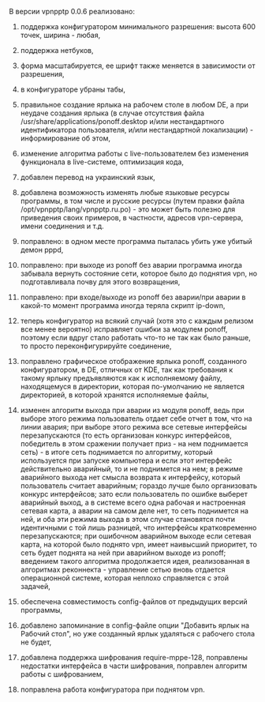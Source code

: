 В версии vpnpptp 0.0.6 реализовано:

1) поддержка конфигуратором минимального разрешения: высота 600 точек, ширина - любая,

2) поддержка нетбуков,

3) форма масштабируется, ее шрифт также меняется в зависимости от разрешения,

4) в конфигураторе убраны табы,

5) правильное создание ярлыка на рабочем столе в любом DE, а при неудаче создания ярлыка (в случае отсутствия файла /usr/share/applications/ponoff.desktop и/или нестандартного идентификатора пользователя, и/или нестандартной локализации) - информирование об этом,

6) изменение алгоритма работы с live-пользователем без изменения функционала в live-системе, оптимизация кода,

7) добавлен перевод на украинский язык,

8) добавлена возможность изменять любые языковые ресурсы программы, в том числе и русские ресурсы (путем правки файла /opt/vpnpptp/lang/vpnpptp.ru.po) - это может быть полезно для приведения своих примеров, в частности, адресов vpn-сервера, имени соединения и т.д.

9) поправлено: в одном месте программа пыталась убить уже убитый демон pppd,

10) поправлено: при выходе из ponoff без аварии программа иногда забывала вернуть состояние сети, которое было до поднятия vpn,
но подготавливала почву для этого возвращения,

11) поправлено: при входе/выходе из ponoff без аварии/при аварии в какой-то момент программа иногда теряла скрипт ip-down,

12) теперь конфигуратор на всякий случай (хотя это с каждым релизом все менее вероятно) исправляет ошибки за модулем ponoff,
поэтому если вдруг стало работать что-то не так как было раньше, то просто переконфигурируйте соединение,

13) поправлено графическое отображение ярлыка ponoff, созданного конфигуратором, в DE, отличных от KDE, так как требования
к такому ярлыку предъявляются как к исполняемому файлу, находящемуся в директории, которая по-умолчанию не является директорией,
в которой хранятся исполняемые файлы,

14) изменен алгоритм выхода при аварии из модуля ponoff, ведь при выборе этого режима пользователь отдает себе отчет в том,
что на линии авария; при выборе этого режима все сетевые интерфейсы перезапускаются (то есть организован конкурс интерфейсов,
победитель в этом сражении получает приз - на нем поднимается сеть) - в итоге сеть поднимается по алгоритму, который
используется при запуске компьютера и если этот интерфейс действительно аварийный, то и не поднимется на нем; в режиме
аварийного выхода нет смысла возврата к интерфейсу, который пользователь считает аварийным; гораздо лучше было организовать
конкурс интерфейсов; зато если пользователь по ошибке выберет аварийный выход, а в системе всего одна рабочая и настроенная
сетевая карта, а аварии на самом деле нет, то сеть поднимется на ней, и оба эти режима выхода в этом случае становятся почти
идентичными с той лишь разницей, что интерфейсы кратковременно перезапускаются; при ошибочном аварийном выходе если сетевая
карта, на которой было поднято vpn, имеет наивысший приоритет, то сеть будет поднята на ней при аварийном выходе из ponoff;
введением такого алгоритма продолжается идея, реализованная в алгоритмах реконнекта - управление сетью вновь отдается
операционной системе, которая неплохо справляется с этой задачей,

15) обеспечена совместимость config-файлов от предыдущих версий программы,

16) добавлено запоминание в config-файле опции "Добавить ярлык на Рабочий стол", но уже созданный ярлык удаляться с рабочего стола не будет,

17) добавлена поддержка шифрования require-mppe-128, поправлены недостатки интерфейса в части шифрования, поправлен алгоритм работы с шифрованием,

18) поправлена работа конфигуратора при поднятом vpn.